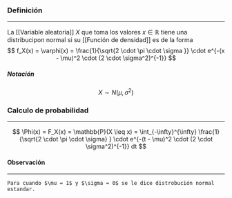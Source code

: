 ### Definición
---
La [[Variable aleatoria]] $X$ que toma los valores $x \in \mathbb{R}$ tiene una distribucipon normal si su [[Función de densidad]] es de la forma $$ f_X(x) = \varphi(x) = \frac{1}{\sqrt{2 \cdot \pi \cdot \sigma }} \cdot e^{-(x - \mu)^2 \cdot (2 \cdot \sigma^2)^{-1}} $$
##### Notación
$$ X \sim N(\mu, \sigma^2) $$

### Calculo de probabilidad
---
$$ \Phi(x) = F_X(x) = \mathbb{P}(X \leq x) = \int_{-\infty}^{\infty} \frac{1}{\sqrt{2 \cdot \pi \cdot \sigma} } \cdot e^{-(t - \mu)^2 \cdot (2 \cdot \sigma^2)^{-1}} dt $$

#### Observación
---
	Para cuando $\mu = 1$ y $\sigma = 0$ se le dice distrobución normal estandar.